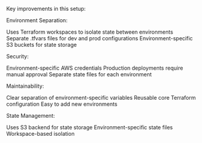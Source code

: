 
Key improvements in this setup:

Environment Separation:

Uses Terraform workspaces to isolate state between environments
Separate .tfvars files for dev and prod configurations
Environment-specific S3 buckets for state storage


Security:

Environment-specific AWS credentials
Production deployments require manual approval
Separate state files for each environment


Maintainability:

Clear separation of environment-specific variables
Reusable core Terraform configuration
Easy to add new environments


State Management:

Uses S3 backend for state storage
Environment-specific state files
Workspace-based isolation